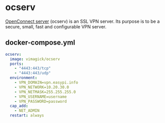 ocserv
======

[OpenConnect server][1] (ocserv) is an SSL VPN server. Its purpose is to be a
secure, small, fast and configurable VPN server.

## docker-compose.yml

```yaml
ocserv:
  image: vimagick/ocserv
  ports:
    - "4443:443/tcp"
    - "4443:443/udp"
  environment:
    - VPN_DOMAIN=vpn.easypi.info
    - VPN_NETWORK=10.20.30.0
    - VPN_NETMASK=255.255.255.0
    - VPN_USERNAME=username
    - VPN_PASSWORD=password
  cap_add:
    - NET_ADMIN
  restart: always
```

[1]: http://www.infradead.org/ocserv/

